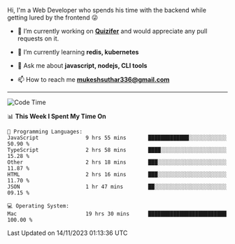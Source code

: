 Hi, I'm a Web Developer who spends his time with the backend while getting lured by the frontend 😜

- 🔭 I’m currently working on **[Quizifer](https://github.com/SutharMukesh/Quizifer/)** and would appreciate any pull requests on it.

- 🌱 I’m currently learning **redis, kubernetes**

- 💬 Ask me about **javascript, nodejs, CLI tools**

- 📫 How to reach me **mukeshsuthar336@gmail.com**

---
<!--START_SECTION:waka-->
![Code Time](http://img.shields.io/badge/Code%20Time-2%2C613%20hrs%2016%20mins-blue)

📊 **This Week I Spent My Time On** 

```text
💬 Programming Languages: 
JavaScript               9 hrs 55 mins       █████████████░░░░░░░░░░░░   50.90 % 
TypeScript               2 hrs 58 mins       ████░░░░░░░░░░░░░░░░░░░░░   15.28 % 
Other                    2 hrs 18 mins       ███░░░░░░░░░░░░░░░░░░░░░░   11.87 % 
HTML                     2 hrs 16 mins       ███░░░░░░░░░░░░░░░░░░░░░░   11.70 % 
JSON                     1 hr 47 mins        ██░░░░░░░░░░░░░░░░░░░░░░░   09.15 % 

💻 Operating System: 
Mac                      19 hrs 30 mins      █████████████████████████   100.00 % 
```


 Last Updated on 14/11/2023 01:13:36 UTC
<!--END_SECTION:waka-->
